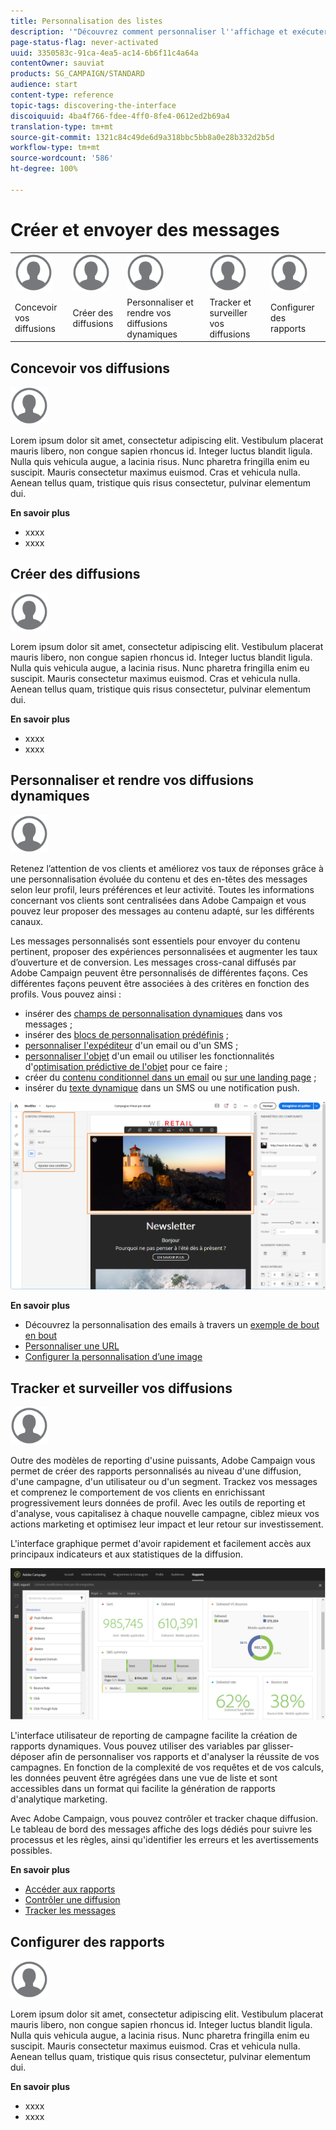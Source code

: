 ```yaml
---
title: Personnalisation des listes
description: '"Découvrez comment personnaliser l''affichage et exécuter des actions sur les écrans de type Liste dans Adobe Campaign Standard : tri, filtrage, suppression ou duplication d''éléments. Les écrans de type Liste affichent les éléments d''une ou plusieurs ressources données."'
page-status-flag: never-activated
uuid: 3350583c-91ca-4ea5-ac14-6b6f11c4a64a
contentOwner: sauviat
products: SG_CAMPAIGN/STANDARD
audience: start
content-type: reference
topic-tags: discovering-the-interface
discoiquuid: 4ba4f766-fdee-4ff0-8fe4-0612ed2b69a4
translation-type: tm+mt
source-git-commit: 1321c84c49de6d9a318bbc5bb8a0e28b332d2b5d
workflow-type: tm+mt
source-wordcount: '586'
ht-degree: 100%

---
```



# Créer et envoyer des messages 

<table>
<tr>
    <td valign="top">
        <a href="../../start/using/work-with-audiences.md"><img width="60px" alt="conditions" src="assets/icon_profile.svg"/></a>
    </td>
    <td valign="top">
        <a href="../../api/using/creating-a-service.md"><img width="60px" alt="conditions" src="assets/icon_profile.svg"/></a>
    </td>
    <td valign="top">
        <a href="../../api/using/interacting-with-custom-resources.md"><img width="60px" alt="conditions" src="assets/icon_profile.svg"/></a>
    </td>
    <td valign="top">
        <a href="../../api/using/interacting-with-marketing-history.md"><img width="60px" alt="conditions" src="assets/icon_profile.svg"/></a>
    </td>
    <td valign="top">
        <a href="../../api/using/interacting-with-marketing-history.md"><img width="60px" alt="conditions" src="assets/icon_profile.svg"/></a>
    </td>
</tr>
<tr>
<td>Concevoir vos diffusions</td>
<td>Créer des diffusions</td>
<td>Personnaliser et rendre vos diffusions dynamiques</td>
<td>Tracker et surveiller vos diffusions</td>
<td>Configurer des rapports</td>
</tr>
</table>

## Concevoir vos diffusions

<img width="60px" alt="conditions" src="assets/icon_profile.svg"/>

Lorem ipsum dolor sit amet, consectetur adipiscing elit. Vestibulum placerat mauris libero, non congue sapien rhoncus id. Integer luctus blandit ligula. Nulla quis vehicula augue, a lacinia risus. Nunc pharetra fringilla enim eu suscipit. Mauris consectetur maximus euismod. Cras et vehicula nulla. Aenean tellus quam, tristique quis risus consectetur, pulvinar elementum dui.

**En savoir plus**

* xxxx
* xxxx

## Créer des diffusions

<img width="60px" alt="conditions" src="assets/icon_profile.svg"/>

Lorem ipsum dolor sit amet, consectetur adipiscing elit. Vestibulum placerat mauris libero, non congue sapien rhoncus id. Integer luctus blandit ligula. Nulla quis vehicula augue, a lacinia risus. Nunc pharetra fringilla enim eu suscipit. Mauris consectetur maximus euismod. Cras et vehicula nulla. Aenean tellus quam, tristique quis risus consectetur, pulvinar elementum dui.

**En savoir plus**

* xxxx
* xxxx

## Personnaliser et rendre vos diffusions dynamiques

<img width="60px" alt="conditions" src="assets/icon_profile.svg"/>

Retenez l’attention de vos clients et améliorez vos taux de réponses grâce à une personnalisation évoluée du contenu et des en-têtes des messages selon leur profil, leurs préférences et leur activité. Toutes les informations concernant vos clients sont centralisées dans Adobe Campaign et vous pouvez leur proposer des messages au contenu adapté, sur les différents canaux.

Les messages personnalisés sont essentiels pour envoyer du contenu pertinent, proposer des expériences personnalisées et augmenter les taux d’ouverture et de conversion. Les messages cross-canal diffusés par Adobe Campaign peuvent être personnalisés de différentes façons. Ces différentes façons peuvent être associées à des critères en fonction des profils. Vous pouvez ainsi :

* insérer des [champs de personnalisation dynamiques](../../designing/using/personalization.md#inserting-a-personalization-field) dans vos messages ;
* insérer des [blocs de personnalisation prédéfinis](../../designing/using/personalization.md#adding-a-content-block) ;
* [personnaliser l&#39;expéditeur](../../designing/using/subject-line.md) d&#39;un email ou d&#39;un SMS ;
* [personnaliser l&#39;objet](../../designing/using/subject-line.md) d&#39;un email ou utiliser les fonctionnalités d&#39;[optimisation prédictive de l&#39;objet](../../designing/using/subject-line.md#subject-line) pour ce faire ;
* créer du [contenu conditionnel dans un email](../../designing/using/personalization.md#defining-dynamic-content-in-an-email) ou [sur une landing page](../../channels/using/designing-a-landing-page.md#defining-dynamic-content-in-a-landing-page) ;
* insérer du [texte dynamique](../../channels/using/defining-dynamic-text.md) dans un SMS ou une notification push.

![](assets/delivery_content_43.png)

**En savoir plus**

* Découvrez la personnalisation des emails à travers un [exemple de bout en bout](../../designing/using/personalization.md#example-email-personalization)
* [Personnaliser une URL](../../designing/using/personalization.md#personalizing-urls)
* [Configurer la personnalisation d’une image](../../designing/using/personalization.md#personalizing-an-image-source)

## Tracker et surveiller vos diffusions

<img width="60px" alt="conditions" src="assets/icon_profile.svg"/>

Outre des modèles de reporting d&#39;usine puissants, Adobe Campaign vous permet de créer des rapports personnalisés au niveau d&#39;une diffusion, d&#39;une campagne, d&#39;un utilisateur ou d&#39;un segment. Trackez vos messages et comprenez le comportement de vos clients en enrichissant progressivement leurs données de profil. Avec les outils de reporting et d&#39;analyse, vous capitalisez à chaque nouvelle campagne, ciblez mieux vos actions marketing et optimisez leur impact et leur retour sur investissement.

L&#39;interface graphique permet d&#39;avoir rapidement et facilement accès aux principaux indicateurs et aux statistiques de la diffusion.

![](assets/dynamic_report_intro.png)

L&#39;interface utilisateur de reporting de campagne facilite la création de rapports dynamiques. Vous pouvez utiliser des variables par glisser-déposer afin de personnaliser vos rapports et d&#39;analyser la réussite de vos campagnes. En fonction de la complexité de vos requêtes et de vos calculs, les données peuvent être agrégées dans une vue de liste et sont accessibles dans un format qui facilite la génération de rapports d&#39;analytique marketing.

Avec Adobe Campaign, vous pouvez contrôler et tracker chaque diffusion. Le tableau de bord des messages affiche des logs dédiés pour suivre les processus et les règles, ainsi qu&#39;identifier les erreurs et les avertissements possibles.


**En savoir plus**

* [Accéder aux rapports](../../reporting/using/about-dynamic-reports.md)
* [Contrôler une diffusion](../../sending/using/monitoring-a-delivery.md)
* [Tracker les messages](../../sending/using/tracking-messages.md)

## Configurer des rapports

<img width="60px" alt="conditions" src="assets/icon_profile.svg"/>

Lorem ipsum dolor sit amet, consectetur adipiscing elit. Vestibulum placerat mauris libero, non congue sapien rhoncus id. Integer luctus blandit ligula. Nulla quis vehicula augue, a lacinia risus. Nunc pharetra fringilla enim eu suscipit. Mauris consectetur maximus euismod. Cras et vehicula nulla. Aenean tellus quam, tristique quis risus consectetur, pulvinar elementum dui.

**En savoir plus**

* xxxx
* xxxx
